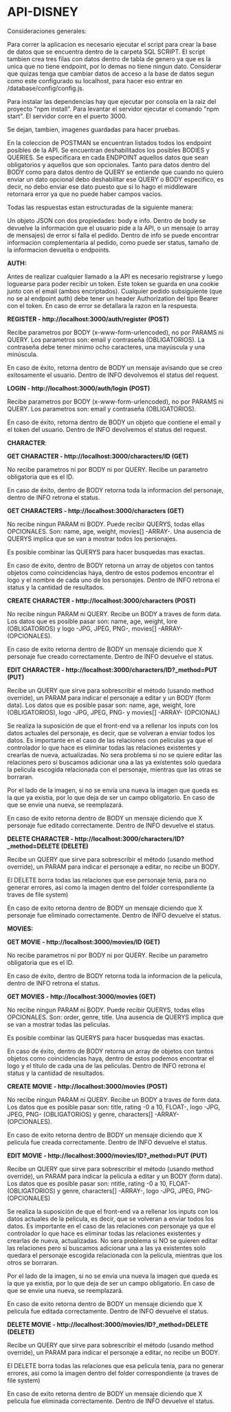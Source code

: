 # API-DISNEY

Consideraciones generales:

Para correr la aplicacion es necesario ejecutar el script para crear la base de datos que se encuentra dentro de la carpeta SQL SCRIPT. El script tambien crea tres filas con datos dentro de tabla de genero ya que es la unica que no tiene endpoint, por lo demas no tiene ningun dato. Considerar que quizas tenga que cambiar datos de acceso a la base de datos segun como este configurado su localhost, para hacer eso entrar en /database/config/config.js.

Para instalar las dependencias hay que ejecutar por consola en la raiz del proyecto "npm install". Para levantar el servidor ejecutar el comando "npm start". El servidor corre en el puerto 3000.

Se dejan, tambien, imagenes guardadas para hacer pruebas.

En la coleccion de POSTMAN se encuentran listados todos los endpoint posibles de la API. Se encuentran deshabilitados los posibles BODIES y QUERIES. Se especificara en cada ENDPOINT aquellos datos que sean obligatorios y aquellos que son opcionales. Tanto para datos dentro del BODY como para datos dentro de QUERY se entiende que cuando no quiero enviar un dato opcional debo deshabilitar ese QUERY o BODY especifico, es decir, no debo enviar ese dato puesto que si lo hago el middleware retornara error ya que no puede haber campos vacios.

Todas las respuestas estan estructuradas de la siguiente manera:


Un objeto JSON con dos propiedades: body e info. Dentro de body se devuelve la información que el usuario pide a la API, o un mensaje (o array de mensajes) de error si falla   el pedido. Dentro de info se puede encontrar informacion complementaria al pedido, como puede ser status, tamaño de la informacion devuelta o endpoints.


**AUTH:**

Antes de realizar cualquier llamado a la API es necesario registrarse y luego loguearse para poder recibir un token. Este token se guarda en una cookie junto con el email (ambos encriptados). Cualquier pedido subsiguiente (que no se al endpoint auth) debe tener un header Authorization del tipo Bearer con el token. En caso de error se detallara la razon en la respuesta.

**REGISTER - http://localhost:3000/auth/register (POST)**

Recibe parametros por BODY (x-www-form-urlencoded), no por PARAMS ni QUERY. Los parametros son: email y contraseña (OBLIGATORIOS). La contraseña debe tener minimo ocho caracteres, una mayúscula y una minúscula.

En caso de éxito, retorna dentro de BODY un mensaje avisando que se creo exitosamente el usuario. Dentro de INFO devolvemos el status del request.
  
**LOGIN - http://localhost:3000/auth/login (POST)**

Recibe parametros por BODY (x-www-form-urlencoded), no por PARAMS ni QUERY. Los parametros son: email y contraseña (OBLIGATORIOS).

En caso de éxito, retorna dentro de BODY un objeto que contiene el email y el token del usuario. Dentro de INFO devolvemos el status del request.

**CHARACTER**:

**GET CHARACTER - http://localhost:3000/characters/ID (GET)**

No recibe parametros ni por BODY ni por QUERY. Recibe un parametro obligatoria que es el ID.

En caso de éxito, dentro de BODY retorna toda la informacion del personaje, dentro de INFO retrona el status.

**GET CHARACTERS - http://localhost:3000/characters (GET)**
    
No recibe ningun PARAM ni BODY. Puede recibir QUERYS, todas ellas OPCIONALES. Son: name, age, weight, movies[] -ARRAY-. Una ausencia de QUERYS implica que se van a mostrar     todos los personajes.

Es posible combinar las QUERYS para hacer busquedas mas exactas.

En caso de éxito, dentro de BODY retorna un array de objetos con tantos objetos como coincidencias haya, dentro de estos podemos encontrar el logo y el nombre de cada uno de     los personajes. Dentro de INFO retrona el status y la cantidad de resultados.

**CREATE CHARACTER - http://localhost:3000/characters (POST)**
  
No recibe ningun PARAM ni QUERY. Recibe un BODY a traves de form data. Los datos que es posible pasar son: name, age, weight, lore (OBLIGATORIOS) y logo -JPG, JPEG, PNG-,       movies[] -ARRAY- (OPCIONALES).

En caso de exito retorna dentro de BODY un mensaje diciendo que X personaje fue creado correctamente. Dentro de INFO devuelve el status.

**EDIT CHARACTER - http://localhost:3000/characters/ID?_method=PUT (PUT)**
  
Recibe un QUERY que sirve para sobrescribir el método (usando method override), un PARAM para indicar el personaje a editar y un BODY (form data). Los datos que es posible       pasar son: name, age, weight, lore (OBLIGATORIOS), logo -JPG, JPEG, PNG- y movies[] -ARRAY- (OPCIONAL) 

Se realiza la suposición de que el front-end va a rellenar los inputs con los datos actuales del personaje, es decir, que se volveran a enviar todos los datos. Es importante     en el caso de las relaciones con peliculas ya que el controlador lo que hace es eliminar todas las relaciones existentes y crearlas de nueva, actualizadas. No sera problema     si no se quiere editar las relaciones pero sí buscamos adicionar una a las ya existentes solo quedara la pelicula escogida relacionada con el personaje, mientras que las         otras se borraran.

Por el lado de la imagen, si no se envia una nueva la imagen que queda es la que ya existia, por lo que deja de ser un campo obligatorio. En caso de que se envie una nueva,     se reemplazará.

En caso de exito retorna dentro de BODY un mensaje diciendo que X personaje fue editado correctamente. Dentro de INFO devuelve el status.

**DELETE CHARACTER - http://localhost:3000/characters/ID?_method=DELETE (DELETE)**

Recibe un QUERY que sirve para sobrescribir el método (usando method override), un PARAM para indicar el personaje a editar, no recibe un BODY.

El DELETE borra todas las relaciones que ese personaje tenia, para no generar errores, asi como la imagen dentro del folder correspondiente (a traves de file system)

En caso de exito retorna dentro de BODY un mensaje diciendo que X personaje fue eliminado correctamente. Dentro de INFO devuelve el status.
  
**MOVIES:**

**GET MOVIE - http://localhost:3000/movies/ID (GET)**
  
No recibe parametros ni por BODY ni por QUERY. Recibe un parametro obligatoria que es el ID.

En caso de éxito, dentro de BODY retorna toda la informacion de la pelicula, dentro de INFO retrona el status.

**GET MOVIES - http://localhost:3000/movies (GET)**
  
No recibe ningun PARAM ni BODY. Puede recibir QUERYS, todas ellas OPCIONALES. Son: order, genre, title. Una ausencia de QUERYS implica que se van a mostrar todas las             peliculas.

Es posible combinar las QUERYS para hacer busquedas mas exactas.

En caso de éxito, dentro de BODY retorna un array de objetos con tantos objetos como coincidencias haya, dentro de estos podemos encontrar el logo y el título de cada una de     las peliculas. Dentro de INFO retrona el status y la cantidad de resultados.

**CREATE MOVIE - http://localhost:3000/movies (POST)**
  
No recibe ningun PARAM ni QUERY. Recibe un BODY a traves de form data. Los datos que es posible pasar son: title, rating -0 a 10, FLOAT-, logo -JPG, JPEG, PNG-                   (OBLIGATORIOS) y genre, characters[] -ARRAY-  (OPCIONALES).

En caso de exito retorna dentro de BODY un mensaje diciendo que X pelicula fue creada correctamente. Dentro de INFO devuelve el status.

**EDIT MOVIE - http://localhost:3000/movies/ID?_method=PUT (PUT)**
  
Recibe un QUERY que sirve para sobrescribir el método (usando method override), un PARAM para indicar la pelicula a editar y un BODY (form data). Los datos que es posible       pasar son: ntitle, rating -0 a 10, FLOAT- (OBLIGATORIOS) y genre, characters[] -ARRAY-, logo -JPG, JPEG, PNG- (OPCIONALES)

Se realiza la suposición de que el front-end va a rellenar los inputs con los datos actuales de la pelicula, es decir, que se volveran a enviar todos los datos. Es               importante en el caso de las relaciones con personaje ya que el controlador lo que hace es eliminar todas las relaciones existentes y crearlas de nueva, actualizadas. No         sera problema si NO se quieren editar las relaciones pero sí buscamos adicionar una a las ya existentes solo quedara el personaje escogida relacionada con la pelicula,           mientras que los otros se borraran.

Por el lado de la imagen, si no se envia una nueva la imagen que queda es la que ya existia, por lo que deja de ser un campo obligatorio. En caso de que se envie una nueva,     se reemplazará.

En caso de exito retorna dentro de BODY un mensaje diciendo que X pelicula fue editada correctamente. Dentro de INFO devuelve el status.

**DELETE MOVIE - http://localhost:3000/movies/ID?_method=DELETE (DELETE)**
  
Recibe un QUERY que sirve para sobrescribir el método (usando method override), un PARAM para indicar el personaje a editar, no recibe un BODY.

El DELETE borra todas las relaciones que esa pelicula tenia, para no generar errores, asi como la imagen dentro del folder correspondiente (a traves de file system)

En caso de exito retorna dentro de BODY un mensaje diciendo que X pelicula fue eliminada correctamente. Dentro de INFO devuelve el status.


  
  
  
